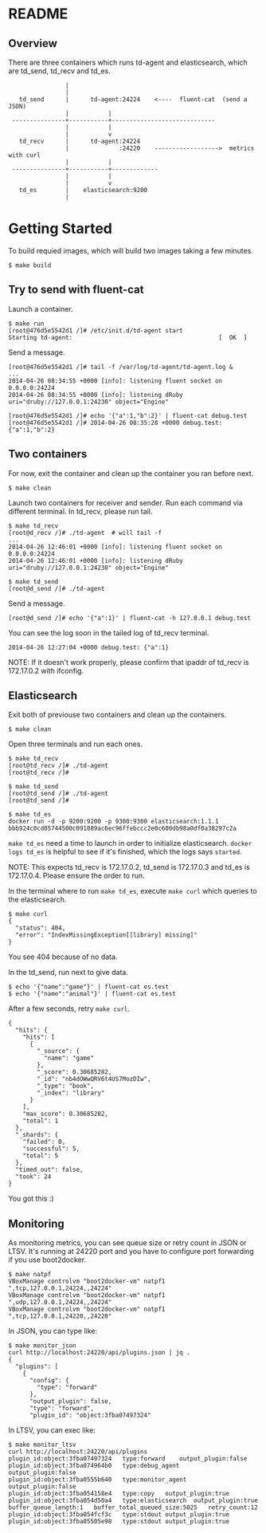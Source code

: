 # README
## Overview
There are three containers which runs td-agent and elasticsearch, which are td_send, td_recv and td_es.

```
                |
                |
   td_send      |      td-agent:24224    <----  fluent-cat  (send a JSON)
                |           |
 ---------------+-----------+-----------------------------
                |           |
                |           v
   td_recv      |      td-agent:24224
                |              :24220    ------------------>  metrics with curl
                |           |
 ---------------+-----------+-------------
                |           |
                |           v
   td_es        |    elasticsearch:9200
                |
```

# Getting Started
To build requied images, which will build two images taking a few minutes.
```
$ make build
```

## Try to send with fluent-cat
Launch a container.
```
$ make run
[root@476d5e5542d1 /]# /etc/init.d/td-agent start
Starting td-agent:                                         [  OK  ]
```

Send a message.
```
[root@476d5e5542d1 /]# tail -f /var/log/td-agent/td-agent.log &
...
2014-04-26 08:34:55 +0000 [info]: listening fluent socket on 0.0.0.0:24224
2014-04-26 08:34:55 +0000 [info]: listening dRuby uri="druby://127.0.0.1:24230" object="Engine"

[root@476d5e5542d1 /]# echo '{"a":1,"b":2}' | fluent-cat debug.test
[root@476d5e5542d1 /]# 2014-04-26 08:35:28 +0000 debug.test: {"a":1,"b":2}
```

## Two containers
For now, exit the container and clean up the container you ran before next.
```
$ make clean
```

Launch two containers for receiver and sender. Run each command via different terminal.
In td_recv, please run tail.
```
$ make td_recv
[root@d_recv /]# ./td-agent  # will tail -f
...
2014-04-26 12:46:01 +0000 [info]: listening fluent socket on 0.0.0.0:24224
2014-04-26 12:46:01 +0000 [info]: listening dRuby uri="druby://127.0.0.1:24230" object="Engine"

$ make td_send
[root@d_send /]# ./td-agent
```

Send a message.
```
[root@d_send /]# echo '{"a":1}' | fluent-cat -h 127.0.0.1 debug.test
```

You can see the log soon in the tailed log of td_recv terminal.
```
2014-04-26 12:27:04 +0000 debug.test: {"a":1}
```

NOTE: If it doesn't work properly, please confirm that ipaddr of td_recv is 172.17.0.2 with ifconfig.

## Elasticsearch
Exit both of previouse two containers and clean up the containers.
```
$ make clean
```

Open three terminals and run each ones.
```
$ make td_recv
[root@td_recv /]# ./td-agent
[root@td_recv /]# 

$ make td_send
[root@td_send /]# ./td-agent
[root@td_send /]# 

$ make td_es
docker run -d -p 9200:9200 -p 9300:9300 elasticsearch:1.1.1
bbb924c0cd05744500c091889ac6ec96ffebccc2e0c600db98a0df0a38297c2a
```

`make td_es` need a time to launch in order to initialize elasticsearch.
`docker logs td_es` is helpful to see if it's finished, which the logs says `started`.

NOTE: This expects td_recv is 172.17.0.2, td_send is 172.17.0.3 and td_es is 172.17.0.4. Please ensure the order to run.

In the terminal where to run `make td_es`, execute `make curl` which queries to the elasticsearch.
```
$ make curl
{
  "status": 404,
  "error": "IndexMissingException[[library] missing]"
}
```

You see 404 because of no data.

In the td_send, run next to give data.
```
$ echo '{"name":"game"}' | fluent-cat es.test
$ echo '{"name":"animal"}' | fluent-cat es.test
```

After a few seconds, retry `make curl`.
```
{
  "hits": {
    "hits": [
      {
        "_source": {
          "name": "game"
        },
        "_score": 0.30685282,
        "_id": "nb4dOWwQRV6t4US7MozDIw",
        "_type": "book",
        "_index": "library"
      }
    ],
    "max_score": 0.30685282,
    "total": 1
  },
  "_shards": {
    "failed": 0,
    "successful": 5,
    "total": 5
  },
  "timed_out": false,
  "took": 24
}
```

You got this :)

## Monitoring
As monitoring metrics, you can see queue size or retry count in JSON or LTSV.
It's running at 24220 port and you have to configure port forwarding if you use boot2docker.
```
$ make natpf
VBoxManage controlvm "boot2docker-vm" natpf1 ",tcp,127.0.0.1,24224,,24224"
VBoxManage controlvm "boot2docker-vm" natpf1 ",udp,127.0.0.1,24224,,24224"
VBoxManage controlvm "boot2docker-vm" natpf1 ",tcp,127.0.0.1,24220,,24220"
```

In JSON, you can type like:
```
$ make monitor_json
curl http://localhost:24220/api/plugins.json | jq .
{
  "plugins": [
    {
      "config": {
        "type": "forward"
      },
      "output_plugin": false,
      "type": "forward",
      "plugin_id": "object:3fba07497324"
```

In LTSV, you can exec like:
```
$ make monitor_ltsv
curl http://localhost:24220/api/plugins
plugin_id:object:3fba07497324   type:forward    output_plugin:false
plugin_id:object:3fba074964b0   type:debug_agent    output_plugin:false
plugin_id:object:3fba0555b640   type:monitor_agent  output_plugin:false
plugin_id:object:3fba054158e4   type:copy   output_plugin:true
plugin_id:object:3fba054d50a4   type:elasticsearch  output_plugin:true  buffer_queue_length:1   buffer_total_queued_size:5025   retry_count:12
plugin_id:object:3fba054fcf3c   type:stdout output_plugin:true
plugin_id:object:3fba05505e98   type:stdout output_plugin:true
```

